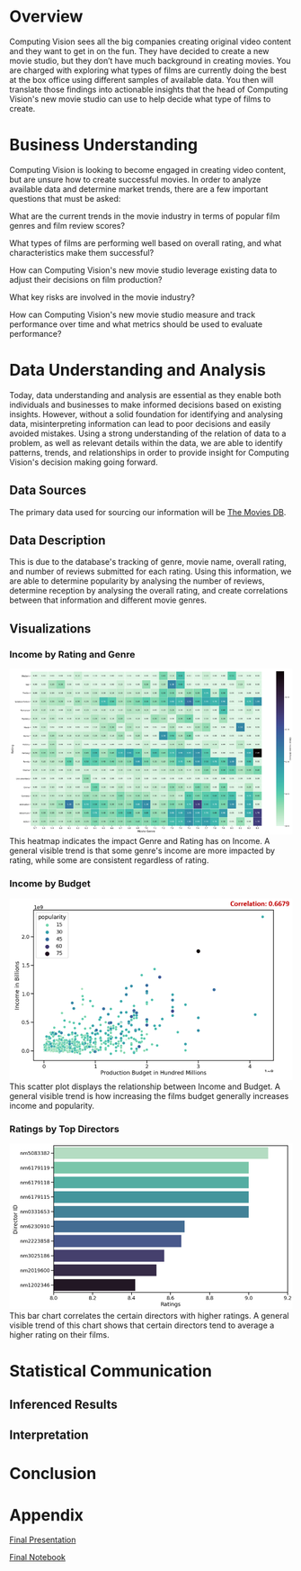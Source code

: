 # Overview

Computing Vision sees all the big companies creating original video content and they want to get in on the fun. They have decided to create a new movie studio, but they don’t have much background in creating movies. You are charged with exploring what types of films are currently doing the best at the box office using different samples of available data. You then will translate those findings into actionable insights that the head of Computing Vision's new movie studio can use to help decide what type of films to create.

# Business Understanding

Computing Vision is looking to become engaged in creating video content, but are unsure how to create successful movies. In order to  analyze available data and determine market trends, there are a few important questions that must be asked:

What are the current trends in the movie industry in terms of popular film genres and film review scores?

What types of films are performing well based on overall rating, and what characteristics make them successful?

How can Computing Vision's new movie studio leverage existing data to adjust their decisions on film production?

What key risks are involved in the movie industry?

How can Computing Vision's new movie studio measure and track performance over time and what metrics should be used to evaluate performance?

# Data Understanding and Analysis

Today, data understanding and analysis are essential as they enable both individuals and businesses to make informed decisions based on existing insights. However, without a solid foundation for identifying and analysing data, misinterpreting information can lead to poor decisions and easily avoided mistakes. Using a strong understanding of the relation of data to a problem, as well as relevant details within the data, we are able to identify patterns, trends, and relationships in order to provide insight for Computing Vision's decision making going forward.

## Data Sources

The primary data used for sourcing our information will be [The Movies DB](https://github.com/Jhuue/Flatiron-Capstone1/blob/main/Data/tmdb.movies.csv).

## Data Description

This is due to the database's tracking of genre, movie name, overall rating, and number of reviews submitted for each rating. Using this information, we are able to determine popularity by analysing the number of reviews, determine reception by analysing the overall rating, and create correlations between that information and different movie genres.

## Visualizations

### Income by Rating and Genre
![Income by Rating and Genre](https://github.com/Jhuue/Flatiron-Capstone1/blob/main/Visualizations/heatmap.png)
This heatmap indicates the impact Genre and Rating has on Income. A general visible trend is that some genre's income are more impacted by rating, while some are consistent regardless of rating.

### Income by Budget
![Income by Budget](https://github.com/Jhuue/Flatiron-Capstone1/blob/main/Visualizations/scatterplot.png)
This scatter plot displays the relationship between Income and Budget. A general visible trend is how increasing the films budget generally increases income and popularity.

### Ratings by Top Directors
![Ratings by Top Directors](https://github.com/Jhuue/Flatiron-Capstone1/blob/main/Visualizations/bargraph.png)
This bar chart correlates the certain directors with higher ratings. A general visible trend of this chart shows that certain directors tend to average a higher rating on their films.

# Statistical Communication

## Inferenced Results

## Interpretation

# Conclusion

# Appendix
[Final Presentation](https://github.com/Jhuue/Flatiron-Capstone1/blob/main/Final%20Presentation.pptx)

[Final Notebook](https://github.com/Jhuue/Flatiron-Capstone1/blob/main/Final%20Notebook.ipynb)